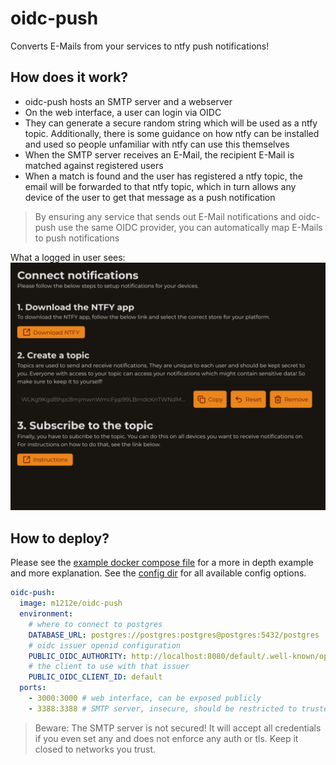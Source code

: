 # oidc-push

Converts E-Mails from your services to ntfy push notifications!

## How does it work?

- oidc-push hosts an SMTP server and a webserver
- On the web interface, a user can login via OIDC
- They can generate a secure random string which will be used as a ntfy topic. Additionally, there is some guidance on how ntfy can be installed and used so people unfamiliar with ntfy can use this themselves
- When the SMTP server receives an E-Mail, the recipient E-Mail is matched against registered users
- When a match is found and the user has registered a ntfy topic, the email will be forwarded to that ntfy topic, which in turn allows any device of the user to get that message as a push notification

> By ensuring any service that sends out E-Mail notifications and oidc-push use the same OIDC provider, you can automatically map E-Mails to push notifications

What a logged in user sees:
![Screenshot of the web app](./screenshots/1.png?raw=true 'Screenshot of the web app')

## How to deploy?

Please see the [example docker compose file](./example/docker-compose.yml) for a more in depth example and more explanation. See the [config dir](./src/lib/config/) for all available config options.

```yml
oidc-push:
  image: m1212e/oidc-push
  environment:
    # where to connect to postgres
    DATABASE_URL: postgres://postgres:postgres@postgres:5432/postgres
    # oidc issuer openid configuration
    PUBLIC_OIDC_AUTHORITY: http://localhost:8080/default/.well-known/openid-configuration
    # the client to use with that issuer
    PUBLIC_OIDC_CLIENT_ID: default
  ports:
    - 3000:3000 # web interface, can be exposed publicly
    - 3388:3388 # SMTP server, insecure, should be restricted to trusted network
```

> Beware: The SMTP server is not secured! It will accept all credentials if you even set any and does not enforce any auth or tls. Keep it closed to networks you trust.
